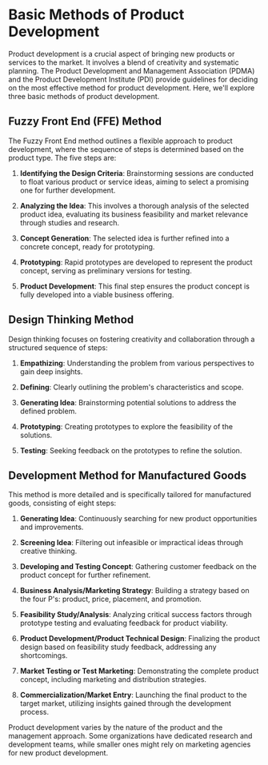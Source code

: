 # Basic Methods of Product Development

Product development is a crucial aspect of bringing new products or services to the market. It involves a blend of creativity and systematic planning. The Product Development and Management Association (PDMA) and the Product Development Institute (PDI) provide guidelines for deciding on the most effective method for product development. Here, we'll explore three basic methods of product development.

## Fuzzy Front End (FFE) Method

The Fuzzy Front End method outlines a flexible approach to product development, where the sequence of steps is determined based on the product type. The five steps are:

1. **Identifying the Design Criteria**: Brainstorming sessions are conducted to float various product or service ideas, aiming to select a promising one for further development.

2. **Analyzing the Idea**: This involves a thorough analysis of the selected product idea, evaluating its business feasibility and market relevance through studies and research.

3. **Concept Generation**: The selected idea is further refined into a concrete concept, ready for prototyping.

4. **Prototyping**: Rapid prototypes are developed to represent the product concept, serving as preliminary versions for testing.

5. **Product Development**: This final step ensures the product concept is fully developed into a viable business offering.

## Design Thinking Method

Design thinking focuses on fostering creativity and collaboration through a structured sequence of steps:

1. **Empathizing**: Understanding the problem from various perspectives to gain deep insights.

2. **Defining**: Clearly outlining the problem's characteristics and scope.

3. **Generating Idea**: Brainstorming potential solutions to address the defined problem.

4. **Prototyping**: Creating prototypes to explore the feasibility of the solutions.

5. **Testing**: Seeking feedback on the prototypes to refine the solution.

## Development Method for Manufactured Goods

This method is more detailed and is specifically tailored for manufactured goods, consisting of eight steps:

1. **Generating Idea**: Continuously searching for new product opportunities and improvements.

2. **Screening Idea**: Filtering out infeasible or impractical ideas through creative thinking.

3. **Developing and Testing Concept**: Gathering customer feedback on the product concept for further refinement.

4. **Business Analysis/Marketing Strategy**: Building a strategy based on the four P's: product, price, placement, and promotion.

5. **Feasibility Study/Analysis**: Analyzing critical success factors through prototype testing and evaluating feedback for product viability.

6. **Product Development/Product Technical Design**: Finalizing the product design based on feasibility study feedback, addressing any shortcomings.

7. **Market Testing or Test Marketing**: Demonstrating the complete product concept, including marketing and distribution strategies.

8. **Commercialization/Market Entry**: Launching the final product to the target market, utilizing insights gained through the development process.

Product development varies by the nature of the product and the management approach. Some organizations have dedicated research and development teams, while smaller ones might rely on marketing agencies for new product development.
